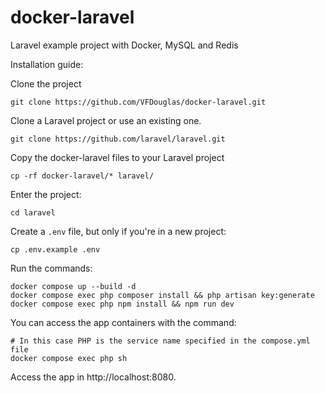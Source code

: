 # docker-laravel
Laravel example project with Docker, MySQL and Redis

Installation guide:

Clone the project
```
git clone https://github.com/VFDouglas/docker-laravel.git
```
Clone a Laravel project or use an existing one.
```
git clone https://github.com/laravel/laravel.git
```

Copy the docker-laravel files to your Laravel project
```
cp -rf docker-laravel/* laravel/
```
Enter the project:
```
cd laravel
```
Create a `.env` file, but only if you're in a new project:
```
cp .env.example .env
```
Run the commands:
```
docker compose up --build -d
docker compose exec php composer install && php artisan key:generate
docker compose exec php npm install && npm run dev
```

You can access the app containers with the command:
```
# In this case PHP is the service name specified in the compose.yml file
docker compose exec php sh
```
Access the app in http://localhost:8080.
